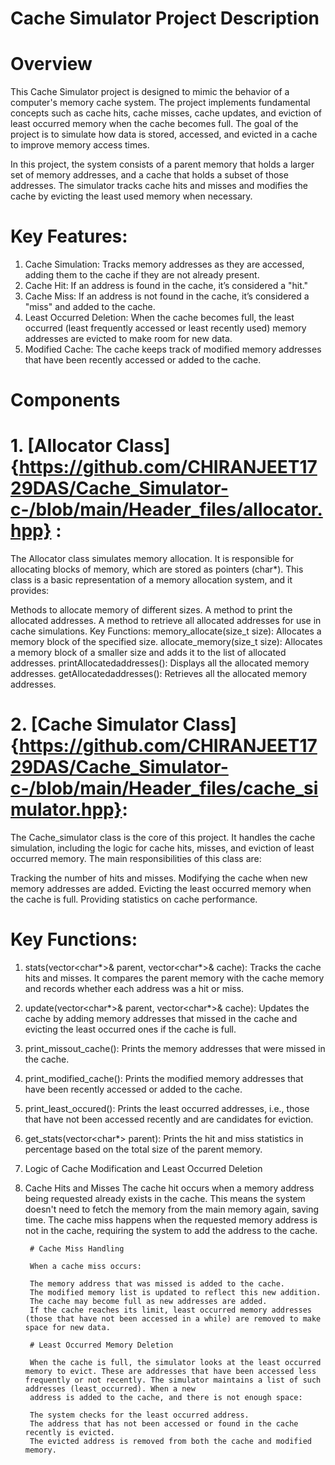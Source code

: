 # Cache Simulator Project Description

# Overview

This Cache Simulator project is designed to mimic the behavior of a computer's memory cache system. The project implements fundamental concepts such as cache hits, cache misses, cache updates, and eviction of least occurred memory when the cache becomes full. The goal of the project is to simulate how data is stored, accessed, and evicted in a cache to improve memory access times.

In this project, the system consists of a parent memory that holds a larger set of memory addresses, and a cache that holds a subset of those addresses. The simulator tracks cache hits and misses and modifies the cache by evicting the least used memory when necessary.

# Key Features:
   1) Cache Simulation: Tracks memory addresses as they are accessed, adding them to the cache if they are not already present.
   2) Cache Hit: If an address is found in the cache, it’s considered a "hit."
   3) Cache Miss: If an address is not found in the cache, it’s considered a "miss" and added to the cache.
   4) Least Occurred Deletion: When the cache becomes full, the least occurred (least frequently accessed or least recently used) memory addresses are evicted to make room for new data.
   5) Modified Cache: The cache keeps track of modified memory addresses that have been recently accessed or added to the cache.
# Components
# 1. [Allocator Class] {https://github.com/CHIRANJEET1729DAS/Cache_Simulator-c-/blob/main/Header_files/allocator.hpp} :
  The Allocator class simulates memory allocation. It is responsible for allocating blocks of memory, which are stored as pointers (char*). This class is a basic representation of a memory allocation system, and it provides:
  
  Methods to allocate memory of different sizes.
  A method to print the allocated addresses.
  A method to retrieve all allocated addresses for use in cache simulations.
  Key Functions:
  memory_allocate(size_t size): Allocates a memory block of the specified size.
  allocate_memory(size_t size): Allocates a memory block of a smaller size and adds it to the list of allocated addresses.
  printAllocatedaddresses(): Displays all the allocated memory addresses.
  getAllocatedaddresses(): Retrieves all the allocated memory addresses.
# 2. [Cache Simulator Class] {https://github.com/CHIRANJEET1729DAS/Cache_Simulator-c-/blob/main/Header_files/cache_simulator.hpp}:
  The Cache_simulator class is the core of this project. It handles the cache simulation, including the logic for cache hits, misses, and eviction of least occurred memory. The main responsibilities of this class are:
  
  Tracking the number of hits and misses.
  Modifying the cache when new memory addresses are added.
  Evicting the least occurred memory when the cache is full.
  Providing statistics on cache performance.
  # Key Functions:
  1) stats(vector<char*>& parent, vector<char*>& cache): Tracks the cache hits and misses. It compares the parent memory with the cache memory and records whether each address was a hit or miss.
  2) update(vector<char*>& parent, vector<char*>& cache): Updates the cache by adding memory addresses that missed in the cache and evicting the least occurred ones if the cache is full.
  3) print_missout_cache(): Prints the memory addresses that were missed in the cache.
  4) print_modified_cache(): Prints the modified memory addresses that have been recently accessed or added to the cache.
  5) print_least_occured(): Prints the least occurred addresses, i.e., those that have not been accessed recently and are candidates for eviction.
  6) get_stats(vector<char*> parent): Prints the hit and miss statistics in percentage based on the total size of the parent memory.
  7) Logic of Cache Modification and Least Occurred Deletion
  8) Cache Hits and Misses
     The cache hit occurs when a memory address being requested already exists in the cache. This means the system doesn't need to fetch the memory from the main memory again, saving time. The cache miss happens when the requested memory 
     address is not in the cache, requiring the system to add the address to the cache.
          
          # Cache Miss Handling

          When a cache miss occurs:
          
          The memory address that was missed is added to the cache.
          The modified memory list is updated to reflect this new addition.
          The cache may become full as new addresses are added.
          If the cache reaches its limit, least occurred memory addresses (those that have not been accessed in a while) are removed to make space for new data.

          # Least Occurred Memory Deletion

          When the cache is full, the simulator looks at the least occurred memory to evict. These are addresses that have been accessed less frequently or not recently. The simulator maintains a list of such addresses (least_occurred). When a new 
          address is added to the cache, and there is not enough space:
          
          The system checks for the least occurred address.
          The address that has not been accessed or found in the cache recently is evicted.
          The evicted address is removed from both the cache and modified memory.


